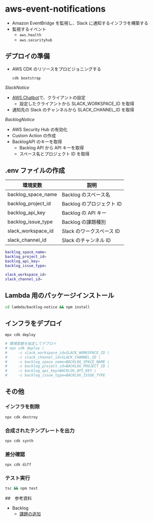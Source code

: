 # aws-event-notifications

- Amazon EventBridge を監視し、Slack に通知するインフラを構築する
- 監視するイベント
  - `aws.health`
  - `aws.securityhub`

## デプロイの準備

- AWS CDK のリソースをプロビジョニングする

  ```sh
  cdk bootstrap
  ```

_SlackNotice_

- [AWS Chatbot](https://us-east-2.console.aws.amazon.com/chatbot/home?region=us-east-2#/home)で、クライアントの設定
  - 設定したクライアントから SLACK_WORKSPACE_ID を取得
- 通知先の Slack のチャンネルから SLACK_CHANNEL_ID を取得

_BacklogNotice_

- AWS Security Hub の有効化
- Custom Action の作成
- BacklogAPI のキーを取得
  - Backlog API から API キーを取得
  - スペース名とプロジェクト ID を取得

## .env ファイルの作成

| 環境変数           | 説明                      |
| ------------------ | ------------------------- |
| backlog_space_name | Backlog のスペース名      |
| backlog_project_id | Backlog のプロジェクト ID |
| backlog_api_key    | Backlog の API キー       |
| backlog_issue_type | Backlog の課題種別        |
| slack_workspace_id | Slack のワークスペース ID |
| slack_channel_id   | Slack のチャンネル ID     |

```sh
backlog_space_name=
backlog_project_id=
backlog_api_key=
backlog_issue_type=

slack_workspace_id=
slack_channel_id=
```

## Lambda 用のパッケージインストール

```sh
cd lambda/backlog-notice && npm install
```

## インフラをデプロイ

```sh
mpx cdk deploy

# 環境変数を指定してデプロイ
# npx cdk deploy \
#     -c slack_workspace_id=SLACK_WORKSPACE_ID \
#     -c slack_channel_id=SLACK_CHANNEL_ID \
#     -c backlog_space_name=BACKLOG_SPACE_NAME \
#     -c backlog_project_id=BACKLOG_PROJECT_ID \
#     -c backlog_api_key=BACKLOG_API_KEY \
#     -c backlog_issue_type=BACKLOG_ISSUE_TYPE
```

## その他

### インフラを削除

```sh
npx cdk destroy
```

### 合成されたテンプレートを出力

```sh
npx cdk synth
```

### 差分確認

```sh
npx cdk diff
```

### テスト実行

```sh
tsc && npm test
```

##　参考資料

- Backlog
  - [課題の追加](https://developer.nulab.com/ja/docs/backlog/api/2/add-issue/)
